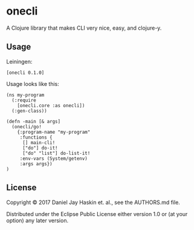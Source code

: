 # onecli

A Clojure library that makes CLI very nice, easy, and clojure-y.

## Usage

Leiningen:
```
[onecli 0.1.0]
```

Usage looks like this:

```
(ns my-program
  (:require
    [onecli.core :as onecli])
  (:gen-class))

(defn -main [& args]
  (onecli/go!
    {:program-name "my-program"
     :functions {
      [] main-cli!
      ["do"] do-it!
      ["do" "list"] do-list-it!
     :env-vars (System/getenv)
     :args args})
)
```

## License

Copyright © 2017 Daniel Jay Haskin et. al., see the AUTHORS.md file.

Distributed under the Eclipse Public License either version 1.0 or (at
your option) any later version.
